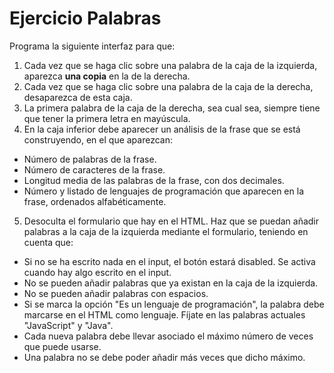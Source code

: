 # Ejercicio Palabras

Programa la siguiente interfaz para que:

1. Cada vez que se haga clic sobre una palabra de la caja de la izquierda, aparezca **una copia** en la de la derecha.
2. Cada vez que se haga clic sobre una palabra de la caja de la derecha, desaparezca de esta caja.
3. La primera palabra de la caja de la derecha, sea cual sea, siempre tiene que tener la primera letra en mayúscula.
4. En la caja inferior debe aparecer un análisis de la frase que se está construyendo, en el que aparezcan:
- Número de palabras de la frase.
- Número de caracteres de la frase.
- Longitud media de las palabras de la frase, con dos decimales.
- Número y listado de lenguajes de programación que aparecen en la frase, ordenados alfabéticamente.
5. Desoculta el formulario que hay en el HTML. Haz que se puedan añadir palabras a la caja de la izquierda mediante el formulario, teniendo en cuenta que:
- Si no se ha escrito nada en el input, el botón estará disabled. Se activa cuando hay algo escrito en el input.
- No se pueden añadir palabras que ya existan en la caja de la izquierda.
- No se pueden añadir palabras con espacios.
- Si se marca la opción "Es un lenguaje de programación", la palabra debe marcarse en el HTML como lenguaje. Fíjate en las palabras actuales "JavaScript" y "Java".
- Cada nueva palabra debe llevar asociado el máximo número de veces que puede usarse.
- Una palabra no se debe poder añadir más veces que dicho máximo.
